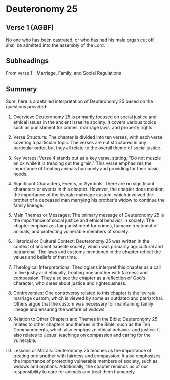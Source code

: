 # Deuteronomy 25

## Verse 1 (AGBF)

No one who has been castrated, or who has had his male organ cut off, shall be admitted into the assembly of the Lord.

## Subheadings

From verse 1 - Marriage, Family, and Social Regulations

## Summary

Sure, here is a detailed interpretation of Deuteronomy 25 based on the questions provided:

1. Overview:
Deuteronomy 25 is primarily focused on social justice and ethical issues in the ancient Israelite society. It covers various topics such as punishment for crimes, marriage laws, and property rights.

2. Verse Structure:
The chapter is divided into ten verses, with each verse covering a particular topic. The verses are not structured in any particular order, but they all relate to the overall theme of social justice.

3. Key Verses:
Verse 4 stands out as a key verse, stating, "Do not muzzle an ox while it is treading out the grain." This verse emphasizes the importance of treating animals humanely and providing for their basic needs.

4. Significant Characters, Events, or Symbols:
There are no significant characters or events in this chapter. However, the chapter does mention the importance of the levirate marriage custom, which involved the brother of a deceased man marrying his brother's widow to continue the family lineage.

5. Main Themes or Messages:
The primary message of Deuteronomy 25 is the importance of social justice and ethical behavior in society. The chapter emphasizes fair punishment for crimes, humane treatment of animals, and protecting vulnerable members of society.

6. Historical or Cultural Context:
Deuteronomy 25 was written in the context of ancient Israelite society, which was primarily agricultural and patriarchal. The laws and customs mentioned in the chapter reflect the values and beliefs of that time.

7. Theological Interpretations:
Theologians interpret this chapter as a call to live justly and ethically, treating one another with fairness and compassion. They also see the chapter as a reflection of God's character, who cares about justice and righteousness.

8. Controversies:
One controversy related to this chapter is the levirate marriage custom, which is viewed by some as outdated and patriarchal. Others argue that the custom was necessary for maintaining family lineage and ensuring the welfare of widows.

9. Relation to Other Chapters and Themes in the Bible:
Deuteronomy 25 relates to other chapters and themes in the Bible, such as the Ten Commandments, which also emphasize ethical behavior and justice. It also relates to Jesus' teachings on compassion and caring for the vulnerable.

10. Lessons or Morals:
Deuteronomy 25 teaches us the importance of treating one another with fairness and compassion. It also emphasizes the importance of protecting vulnerable members of society, such as widows and orphans. Additionally, the chapter reminds us of our responsibility to care for animals and treat them humanely.